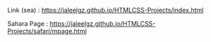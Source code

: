 Link (sea)   :  https://jaleelgz.github.io/HTMLCSS-Projects/index.html

Sahara Page  : https://jaleelgz.github.io/HTMLCSS-Projects/safari/mpage.html